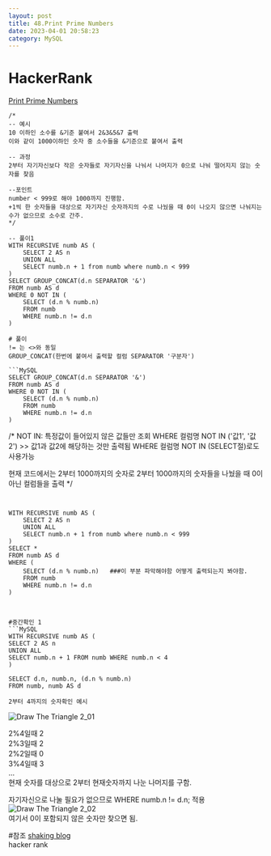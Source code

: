 ```yaml
---
layout: post
title: 48.Print Prime Numbers
date: 2023-04-01 20:58:23 
category: MySQL
---
```


# HackerRank 
 [Print Prime Numbers](https://www.hackerrank.com/challenges/print-prime-numbers/problem?isFullScreen=true)  

```MySQL
/*
-- 예시 
10 이하인 소수를 &기준 붙여서 2&3&5&7 출력
이와 같이 1000이하인 숫자 중 소수들을 &기준으로 붙여서 출력

-- 과정
2부터 자기자신보다 작은 숫자들로 자기자신을 나눠서 나머지가 0으로 나눠 떨어지지 않는 숫자를 찾음 

--포인트
number < 999로 해야 1000까지 진행함. 
+1씩 한 숫자들을 대상으로 자기자신 숫자까지의 수로 나눴을 때 0이 나오지 않으면 나눠지는 수가 없으므로 소수로 간주.
*/

-- 풀이1
WITH RECURSIVE numb AS (
    SELECT 2 AS n
    UNION ALL
    SELECT numb.n + 1 from numb where numb.n < 999
)
SELECT GROUP_CONCAT(d.n SEPARATOR '&') 
FROM numb AS d 
WHERE 0 NOT IN (
    SELECT (d.n % numb.n)
    FROM numb
    WHERE numb.n != d.n
)

# 풀이
!= 는 <>와 동일  
GROUP_CONCAT(한번에 붙여서 출력할 컬럼 SEPARATOR '구분자')  

```MySQL
SELECT GROUP_CONCAT(d.n SEPARATOR '&') 
FROM numb AS d 
WHERE 0 NOT IN (
    SELECT (d.n % numb.n)
    FROM numb
    WHERE numb.n != d.n
)
```
/*
NOT IN: 특정값이 들어있지 않은 값들만 조회 
WHERE 컬럼명 NOT IN ('값1', '값2') >> 값1과 값2에 해당하는 것만 출력됨
WHERE 컬럼명 NOT IN (SELECT절)로도 사용가능

현재 코드에서는 2부터 1000까지의 숫자로 2부터 1000까지의 숫자들을 나눴을 때 0이 아닌 컬럼들을 출력 
*/
``` 


WITH RECURSIVE numb AS (
    SELECT 2 AS n
    UNION ALL
    SELECT numb.n + 1 from numb where numb.n < 999
)
SELECT *
FROM numb AS d 
WHERE (
    SELECT (d.n % numb.n)   ###이 부분 파악해야함 어떻게 출력되는지 봐야함. 
    FROM numb
    WHERE numb.n != d.n
)



#중간확인 1
```MySQL
WITH RECURSIVE numb AS (
SELECT 2 AS n
UNION ALL
SELECT numb.n + 1 FROM numb WHERE numb.n < 4
)

SELECT d.n, numb.n, (d.n % numb.n)
FROM numb, numb AS d

2부터 4까지의 숫자확인 예시
```  
![Draw The Triangle 2_01](https://user-images.githubusercontent.com/38153316/234020012-771883be-c37e-4cbe-a53a-aa57eccaa67b.png)

2%4일때 2  
2%3일때 2  
2%2일때 0  
3%4일때 3  
...  
현재 숫자를 대상으로 2부터 현재숫자까지 나눈 나머지를 구함.  

자기자신으로 나눌 필요가 없으므로 WHERE numb.n != d.n; 적용  
![Draw The Triangle 2_02](https://user-images.githubusercontent.com/38153316/234019353-c3fd33b3-23ce-4e30-ab74-0eebdbcbe6d4.png)  
여기서 0이 포함되지 않은 숫자만 찾으면 됨.  

#참조
[shaking blog](https://88240.tistory.com/336)   
[]()
hacker rank
